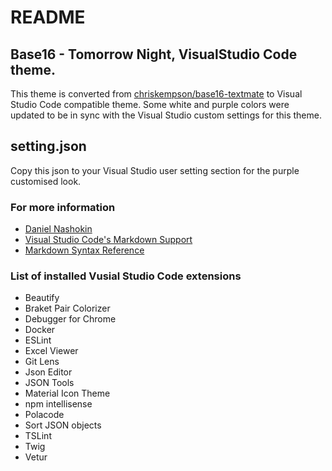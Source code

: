 # README
## Base16 - Tomorrow Night, VisualStudio Code theme.
This theme is converted from [chriskempson/base16-textmate](https://github.com/chriskempson/base16-textmate) to Visual Studio Code compatible theme. Some white and purple colors were updated to be in sync with the Visual Studio custom settings for this theme.

## setting.json
Copy this json to your Visual Studio user setting section for the purple customised look.


### For more information
* [Daniel Nashokin](http://www.zyker.com.au)
* [Visual Studio Code's Markdown Support](http://code.visualstudio.com/docs/languages/markdown)
* [Markdown Syntax Reference](https://help.github.com/articles/markdown-basics/)

### List of installed Vusial Studio Code extensions
* Beautify
* Braket Pair Colorizer
* Debugger for Chrome
* Docker
* ESLint
* Excel Viewer
* Git Lens
* Json Editor
* JSON Tools
* Material Icon Theme
* npm intellisense
* Polacode
* Sort JSON objects
* TSLint
* Twig
* Vetur
